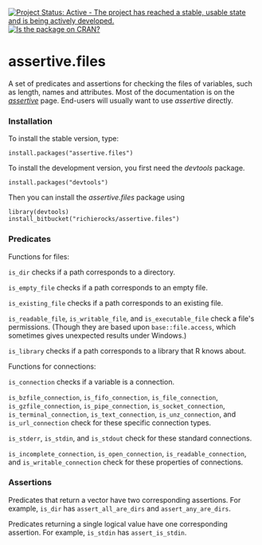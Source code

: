 [![Project Status: Active - The project has reached a stable, usable state and is being actively developed.](http://www.repostatus.org/badges/0.1.0/active.svg)](http://www.repostatus.org/#active)
[![Is the package on CRAN?](http://www.r-pkg.org/badges/version/assertive.files)](http://www.r-pkg.org/pkg/assertive.files)

# assertive.files

A set of predicates and assertions for checking the files of variables, such as length, names and attributes.  Most of the documentation is on the *[assertive](https://bitbucket.org/richierocks/assertive)* page.  End-users will usually want to use *assertive* directly.


### Installation

To install the stable version, type:

```{r}
install.packages("assertive.files")
```

To install the development version, you first need the *devtools* package.

```{r}
install.packages("devtools")
```

Then you can install the *assertive.files* package using

```{r}
library(devtools)
install_bitbucket("richierocks/assertive.files")
```

### Predicates

Functions for files:

`is_dir` checks if a path corresponds to a directory.

`is_empty_file` checks if a path corresponds to an empty file.
 
`is_existing_file` checks if a path corresponds to an existing file.
 
`is_readable_file`, `is_writable_file`, and `is_executable_file` check a file's permissions.  (Though they are based upon `base::file.access`, which sometimes gives unexpected results under Windows.)

`is_library` checks if a path corresponds to a library that R knows about.

Functions for connections:

`is_connection` checks if a variable is a connection.

`is_bzfile_connection`, `is_fifo_connection`, `is_file_connection`, `is_gzfile_connection`, `is_pipe_connection`, `is_socket_connection`, `is_terminal_connection`, `is_text_connection`, `is_unz_connection`, and `is_url_connection` check for these specific connection types.

`is_stderr`, `is_stdin`, and `is_stdout` check for these standard connections.

`is_incomplete_connection`, `is_open_connection`, `is_readable_connection`, and `is_writable_connection` check for these properties of connections.

### Assertions

Predicates that return a vector have two corresponding assertions.  For example,
`is_dir` has `assert_all_are_dirs` and `assert_any_are_dirs`.

Predicates returning a single logical value have one corresponding assertion.
For example, `is_stdin` has `assert_is_stdin`.